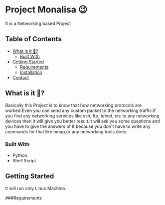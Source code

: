 # Project Monalisa 😉
It is a Networking based Project

## Table of Contents
* [What is it 🤔?](#about-the-project)
  * [Built With](#built-with)
* [Getting Started](#getting-started)
   * [Requirements](#requirements)
   * [Installation](#installation-guide)
* [Contact](#contact)
  

## What is it 🤔?
Basically this Project is to know that how networking protocols are worked.Even you can send any custom packet to the networking traffic.If you find any networking services like ssh, ftp, telnet, etc to any networking devices then it will give you better result.It will ask you some questions and you have to give the answers of it because you don't have to write any commands for that like nmap,or any networking tools does.


### Built With
* Python
* Shell Script

## Getting Started
It will run only Linux Machine.

###Requirements

